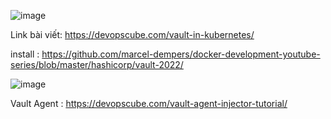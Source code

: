 ![image](https://github.com/vietlong1011/vault-k8s/assets/117637780/89a6e007-13bc-4a11-8fd2-9736e477c68d)

Link bài viết: https://devopscube.com/vault-in-kubernetes/

install :  https://github.com/marcel-dempers/docker-development-youtube-series/blob/master/hashicorp/vault-2022/

![image](https://github.com/vietlong1011/vault-k8s/assets/117637780/d846eb8d-f516-4738-8231-499179975922)

Vault Agent : https://devopscube.com/vault-agent-injector-tutorial/
